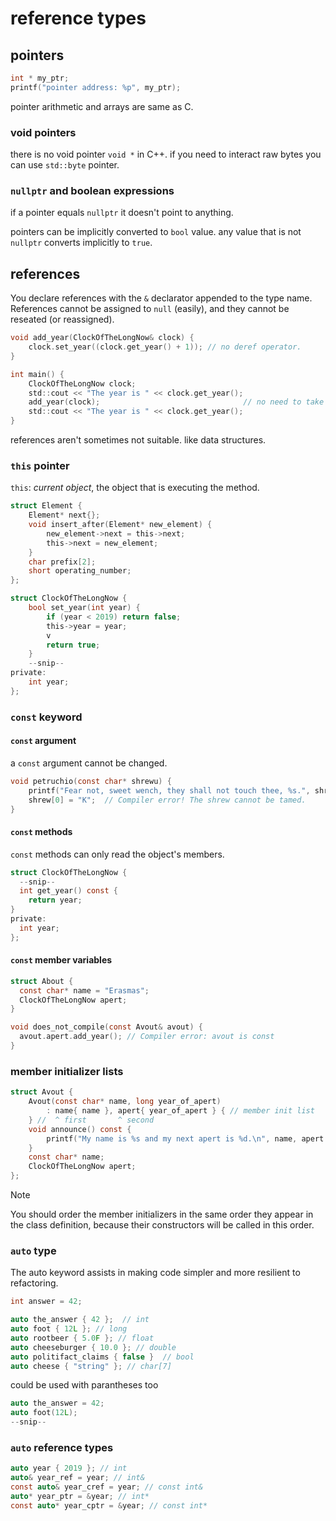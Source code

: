 # reference types

## pointers

```c++
int * my_ptr;
printf("pointer address: %p", my_ptr);
```
pointer arithmetic and arrays are same as C.

### void pointers

there is no void pointer `void *` in C++. if you need to interact raw
bytes you can use `std::byte` pointer.

### `nullptr` and boolean expressions

if a pointer equals `nullptr` it doesn't point to anything.

pointers can be implicitly converted to `bool` value. any value that is not
`nullptr` converts implicitly to `true`.

## references

You declare references with the `&` declarator appended to the type name. References
cannot be assigned to `null` (easily), and they cannot be reseated (or reassigned).

```c
void add_year(ClockOfTheLongNow& clock) {
    clock.set_year((clock.get_year() + 1)); // no deref operator.
}

int main() {
    ClockOfTheLongNow clock;
    std::cout << "The year is " << clock.get_year();
    add_year(clock);                                // no need to take its address.
    std::cout << "The year is " << clock.get_year();
}
```

references aren't sometimes not suitable. like data structures.

### `this` pointer

`this`: *current object*, the object that is executing the method.

```c
struct Element {
    Element* next{};
    void insert_after(Element* new_element) {
        new_element->next = this->next;
        this->next = new_element;
    }
    char prefix[2];
    short operating_number;
};
```

```c
struct ClockOfTheLongNow {
    bool set_year(int year) {
        if (year < 2019) return false;
        this->year = year;
        v
        return true;
    }
    --snip--
private:
    int year;
};
```

### `const` keyword

#### `const` argument

a `const` argument cannot be changed.

```c
void petruchio(const char* shrewu) {
    printf("Fear not, sweet wench, they shall not touch thee, %s.", shrew);
    shrew[0] = "K";  // Compiler error! The shrew cannot be tamed.
}

```

#### `const` methods

`const` methods can only read the object's members.

```c
struct ClockOfTheLongNow {
  --snip--
  int get_year() const {
    return year;
}
private:
  int year;
};
```

#### `const` member variables

```c
struct About {
  const char* name = "Erasmas";
  ClockOfTheLongNow apert;
}
```

```c
void does_not_compile(const Avout& avout) {
  avout.apert.add_year(); // Compiler error: avout is const
}
```

### member initializer lists

```c
struct Avout {
    Avout(const char* name, long year_of_apert)
        : name{ name }, apert{ year_of_apert } { // member init list
    } //  ^ first       ^ second
    void announce() const {
        printf("My name is %s and my next apert is %d.\n", name, apert.get_year());
    }
    const char* name;
    ClockOfTheLongNow apert;
};
```

> [!NOTE]
> You should order the member initializers in the same order they appear in the
> class definition, because their constructors will be called in this order.

### `auto` type

The auto keyword assists in making code simpler and more resilient to refactoring.

```c
int answer = 42;
```

```c
auto the_answer { 42 };  // int
auto foot { 12L }; // long
auto rootbeer { 5.0F }; // float
auto cheeseburger { 10.0 }; // double
auto politifact_claims { false }  // bool
auto cheese { "string" }; // char[7]
```

could be used with parantheses too

```c
auto the_answer = 42;
auto foot(12L);
--snip--
```


### `auto` reference types

```c
auto year { 2019 }; // int
auto& year_ref = year; // int&
const auto& year_cref = year; // const int&
auto* year_ptr = &year; // int*
const auto* year_cptr = &year; // const int*
```

